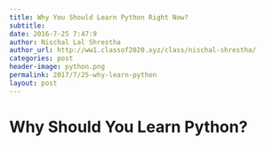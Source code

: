 ```yaml
---
title: Why You Should Learn Python Right Now?
subtitle: 
date: 2016-7-25 7:47:9
author: Nischal Lal Shrestha
author_url: http://ww1.classof2020.xyz/class/nischal-shrestha/
categories: post
header-image: python.png
permalink: 2017/7/25-why-learn-python
layout: post
---
```


# Why Should You Learn Python?
